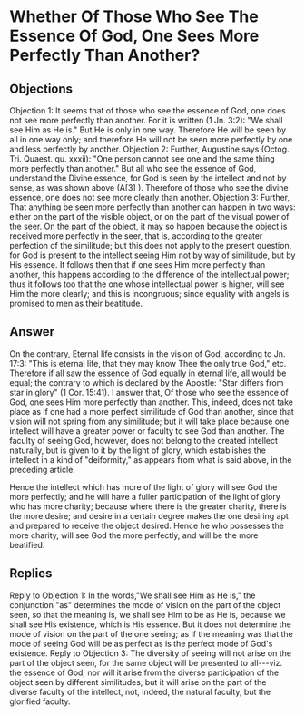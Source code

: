 # Whether Of Those Who See The Essence Of God, One Sees More Perfectly Than Another?
## Objections
Objection 1: It seems that of those who see the essence of God, one does not see more perfectly than another. For it is written (1 Jn. 3:2): "We shall see Him as He is." But He is only in one way. Therefore He will be seen by all in one way only; and therefore He will not be seen more perfectly by one and less perfectly by another.
Objection 2: Further, Augustine says (Octog. Tri. Quaest. qu. xxxii): "One person cannot see one and the same thing more perfectly than another." But all who see the essence of God, understand the Divine essence, for God is seen by the intellect and not by sense, as was shown above (A[3] ). Therefore of those who see the divine essence, one does not see more clearly than another.
Objection 3: Further, That anything be seen more perfectly than another can happen in two ways: either on the part of the visible object, or on the part of the visual power of the seer. On the part of the object, it may so happen because the object is received more perfectly in the seer, that is, according to the greater perfection of the similitude; but this does not apply to the present question, for God is present to the intellect seeing Him not by way of similitude, but by His essence. It follows then that if one sees Him more perfectly than another, this happens according to the difference of the intellectual power; thus it follows too that the one whose intellectual power is higher, will see Him the more clearly; and this is incongruous; since equality with angels is promised to men as their beatitude.
## Answer
On the contrary, Eternal life consists in the vision of God, according to Jn. 17:3: "This is eternal life, that they may know Thee the only true God," etc. Therefore if all saw the essence of God equally in eternal life, all would be equal; the contrary to which is declared by the Apostle: "Star differs from star in glory" (1 Cor. 15:41).
I answer that, Of those who see the essence of God, one sees Him more perfectly than another. This, indeed, does not take place as if one had a more perfect similitude of God than another, since that vision will not spring from any similitude; but it will take place because one intellect will have a greater power or faculty to see God than another. The faculty of seeing God, however, does not belong to the created intellect naturally, but is given to it by the light of glory, which establishes the intellect in a kind of "deiformity," as appears from what is said above, in the preceding article.

Hence the intellect which has more of the light of glory will see God the more perfectly; and he will have a fuller participation of the light of glory who has more charity; because where there is the greater charity, there is the more desire; and desire in a certain degree makes the one desiring apt and prepared to receive the object desired. Hence he who possesses the more charity, will see God the more perfectly, and will be the more beatified.
## Replies
Reply to Objection 1: In the words,"We shall see Him as He is," the conjunction "as" determines the mode of vision on the part of the object seen, so that the meaning is, we shall see Him to be as He is, because we shall see His existence, which is His essence. But it does not determine the mode of vision on the part of the one seeing; as if the meaning was that the mode of seeing God will be as perfect as is the perfect mode of God's existence.
Reply to Objection 3: The diversity of seeing will not arise on the part of the object seen, for the same object will be presented to all---viz. the essence of God; nor will it arise from the diverse participation of the object seen by different similitudes; but it will arise on the part of the diverse faculty of the intellect, not, indeed, the natural faculty, but the glorified faculty.